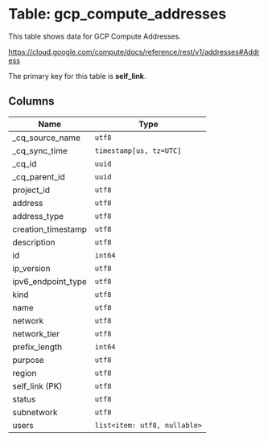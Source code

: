 # Table: gcp_compute_addresses

This table shows data for GCP Compute Addresses.

https://cloud.google.com/compute/docs/reference/rest/v1/addresses#Address

The primary key for this table is **self_link**.

## Columns

| Name          | Type          |
| ------------- | ------------- |
|_cq_source_name|`utf8`|
|_cq_sync_time|`timestamp[us, tz=UTC]`|
|_cq_id|`uuid`|
|_cq_parent_id|`uuid`|
|project_id|`utf8`|
|address|`utf8`|
|address_type|`utf8`|
|creation_timestamp|`utf8`|
|description|`utf8`|
|id|`int64`|
|ip_version|`utf8`|
|ipv6_endpoint_type|`utf8`|
|kind|`utf8`|
|name|`utf8`|
|network|`utf8`|
|network_tier|`utf8`|
|prefix_length|`int64`|
|purpose|`utf8`|
|region|`utf8`|
|self_link (PK)|`utf8`|
|status|`utf8`|
|subnetwork|`utf8`|
|users|`list<item: utf8, nullable>`|